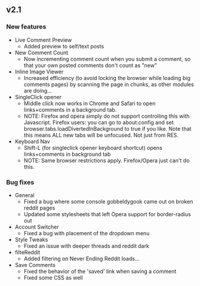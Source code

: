 ## v2.1

### New features

- Live Comment Preview
	- Added preview to self/text posts
- New Comment Count
	- Now incrementing comment count when you submit a comment, so that your own posted comments don't count as "new"
- Inline Image Viewer
	- Increased efficiency (to avoid locking the browser while loading big comments pages) by scanning the page in chunks, as other modules are doing...
- SingleClick opener
	- Middle click now works in Chrome and Safari to open links+comments in a background tab.
	- NOTE: Firefox and opera simply do  not support controlling this with Javascript. Firefox users: you can go to about:config and set browser.tabs.loadDivertedInBackground to true if you like. Note that this means ALL new tabs will be unfocused. Not just from RES.
- Keyboard Nav
	- Shift-L (for singleclick opener keyboard shortcut) opens links+comments in background tab
	- NOTE: Same browser restrictions apply. Firefox/Opera just can't do this.

### Bug fixes

- General
	- Fixed a bug where some console gobbeldygook came out on broken reddit pages
	- Updated some stylesheets that left Opera support for border-radius out
- Account Switcher
	- Fixed a bug with placement of the dropdown menu
- Style Tweaks
	- Fixed an issue with deeper threads and reddit dark
- filteReddit
	- Added filtering on Never Ending Reddit loads...
- Save Comments
	- Fixed the behavior of the 'saved' link when saving a comment
	- Fixed some CSS as well
